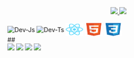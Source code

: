 <div align="center">
  <a href="https://github.com/eumoitinho">
    <img height="180em" src="https://github-readme-stats.vercel.app/api?username=eumoitinho&show_icons=true&theme=dracula&include_all_commits"/>
    <img height="180em" src="https://github-readme-stats.vercel.app/api/top-langs/?username=eumoitinho&layout=compact&langs_count=7&theme=dracula"/>
  </a>
</div>
<div style="display: inline_block"><br>
  <img align="center" alt="Dev-Js" height="30" width="40" src="https://raw.githubusercontent.com/devicons/devicon/master/icons/javascript/javascript.svg"/>
  <img align="center" alt="Dev-Ts" height="30" width="40" src="https://raw.githubusercontent.com/devicons/devicon/master/icons/typescript/typescript.svg"/>
  <img align="center" alt="Dev-React" height="30" width="40" src="https://raw.githubusercontent.com/devicons/devicon/master/icons/react/react-original.svg"/>
  <img align="center" alt="Dev-HTML" height="30" width="40" src="https://raw.githubusercontent.com/devicons/devicon/master/icons/html5/html5-original.svg"/>
  <img align="center" alt="Dev-CSS" height="30" width="40" src="https://raw.githubusercontent.com/devicons/devicon/master/icons/css3/css3-original.svg"/>
</div>
##
<div>
  <a href="https://www.youtube.com/channel/UC44Y7HUcjOu200dbBYjSjjQ" target="_blank"><img src="https://img.shields.io/badge/YouTube-FF0000?style=for-the-badge&logo=youtube&logoColor=white"/></a>
  <a href="https://instagram.com/eumoitinho" target="_blank"><img src="https://img.shields.io/badge/-Instagram-%23E4405F?style=for-the-badge&logo=instagram&logoColor=white"/></a>
  <a href="mailto:joao.silva489@academico.ufgd.edu.br"><img src="https://img.shields.io/badge/-Gmail-%23333?style=for-the-badge&logo=gmail&logoColor=white"/></a>
  <a href="https://www.linkedin.com/in/eumoitinho/" target="_blank"><img src="https://img.shields.io/badge/-LinkedIn-%230077B5?style=for-the-badge&logo=linkedin&logoColor=white"/></a>
</div>
